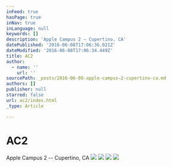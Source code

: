 ```yaml
---
inFeed: true
hasPage: true
inNav: true
inLanguage: null
keywords: []
description: 'Apple Campus 2 – Cupertino, CA'
datePublished: '2016-06-08T17:06:36.021Z'
dateModified: '2016-06-08T17:06:34.449Z'
title: AC2
author:
  - name: ''
    url: ''
sourcePath: _posts/2016-06-08-apple-campus-2-cupertino-ca.md
authors: []
publisher: null
starred: false
url: ac2/index.html
_type: Article

---
```

# AC2

Apple Campus 2 -- Cupertino, CA
![](https://the-grid-user-content.s3-us-west-2.amazonaws.com/392ca466-e46b-44c5-868f-07ed3ac4636d.jpg)
![](https://s3-us-west-2.amazonaws.com/the-grid-img/p/50f2e1235811ed3f6df13ec89126e9c22b333120.jpg)
![](https://the-grid-user-content.s3-us-west-2.amazonaws.com/7e5a9123-d5ca-4532-a3db-5012c0b163ac.jpg)
![](https://s3-us-west-2.amazonaws.com/the-grid-img/p/7c2ca13e71098a80e655c91895b4755ed2904c32.png)